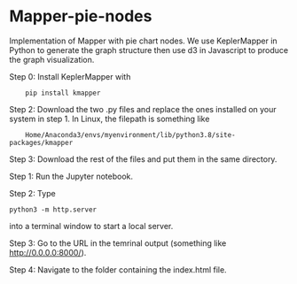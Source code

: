 # Mapper-pie-nodes
Implementation of Mapper with pie chart nodes. We use KeplerMapper in Python to generate the graph structure then use d3 in Javascript to produce the graph visualization.

Step 0: Install KeplerMapper with

        pip install kmapper
        
Step 2: Download the two .py files and replace the ones installed on your system in step 1. In Linux, the filepath is something like

        Home/Anaconda3/envs/myenvironment/lib/python3.8/site-packages/kmapper

Step 3: Download the rest of the files and put them in the same directory.

Step 1: Run the Jupyter notebook.

Step 2: Type 

    python3 -m http.server 
    
into a terminal window to start a local server.

Step 3: Go to the URL in the temrinal output (something like http://0.0.0.0:8000/).

Step 4: Navigate to the folder containing the index.html file.
